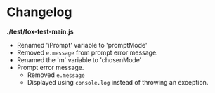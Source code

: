 # Changelog

**./test/fox-test-main.js**
* Renamed 'iPrompt' variable to 'promptMode'
* Removed `e.message` from prompt error message.
* Renamed the 'm' variable to 'chosenMode'
* Prompt error message.
	* Removed `e.message`
	* Displayed using `console.log` instead of throwing an exception.

